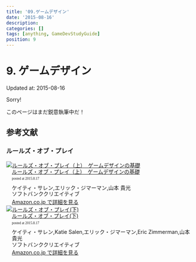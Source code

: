 ```yaml
---
title: '09.ゲームデザイン'
date: '2015-08-16'
description:
categories: []
tags: [anything, GameDevStudyGuide]
position: 9
---
```


# 9. ゲームデザイン
<p class="created-at">Updated at: 2015-08-16</p>

<div class="apology">
<p class="caption">Sorry!</p>
<p>このページはまだ鋭意執筆中だ！</p>
</div>

## 参考文献

### ルールズ・オブ・プレイ

<div class="azlink-box"><div class="azlink-image" style="float:left"><a href="http://www.amazon.co.jp/exec/obidos/ASIN/4797334053/tkoreshiki-22/ref=nosim/" name="azlinklink" target="_blank"><img src="http://ecx.images-amazon.com/images/I/31xzeoSHXkL._SL160_.jpg" alt="ルールズ・オブ・プレイ（上）　ゲームデザインの基礎" style="border:none" /></a></div><div class="azlink-info" style="float:left;margin-left:15px;line-height:120%"><div class="azlink-name" style="margin-bottom:10px;line-height:120%"><a href="http://www.amazon.co.jp/exec/obidos/ASIN/4797334053/tkoreshiki-22/ref=nosim/" name="azlinklink" target="_blank">ルールズ・オブ・プレイ（上）　ゲームデザインの基礎</a><div class="azlink-powered-date" style="font-size:7pt;margin-top:5px;font-family:verdana;line-height:120%">posted at 2015.8.17</div></div><div class="azlink-detail">ケイティ・サレン,エリック・ジマーマン,山本 貴光<br />ソフトバンククリエイティブ<br /></div><div class="azlink-link" style="margin-top:5px"><a href="http://www.amazon.co.jp/exec/obidos/ASIN/4797334053/tkoreshiki-22/ref=nosim/" target="_blank">Amazon.co.jp で詳細を見る</a></div></div><div class="azlink-footer" style="clear:left"></div></div>

<div class="azlink-box"><div class="azlink-image" style="float:left"><a href="http://www.amazon.co.jp/exec/obidos/ASIN/4797334061/tkoreshiki-22/ref=nosim/" name="azlinklink" target="_blank"><img src="http://ecx.images-amazon.com/images/I/31TLc1fHI4L._SL160_.jpg" alt="ルールズ・オブ・プレイ(下)" style="border:none" /></a></div><div class="azlink-info" style="float:left;margin-left:15px;line-height:120%"><div class="azlink-name" style="margin-bottom:10px;line-height:120%"><a href="http://www.amazon.co.jp/exec/obidos/ASIN/4797334061/tkoreshiki-22/ref=nosim/" name="azlinklink" target="_blank">ルールズ・オブ・プレイ(下)</a><div class="azlink-powered-date" style="font-size:7pt;margin-top:5px;font-family:verdana;line-height:120%">posted at 2015.8.17</div></div><div class="azlink-detail">ケイティ・サレン,Katie Salen,エリック・ジマーマン,Eric Zimmerman,山本 貴光<br />ソフトバンククリエイティブ<br /></div><div class="azlink-link" style="margin-top:5px"><a href="http://www.amazon.co.jp/exec/obidos/ASIN/4797334061/tkoreshiki-22/ref=nosim/" target="_blank">Amazon.co.jp で詳細を見る</a></div></div><div class="azlink-footer" style="clear:left"></div></div>

